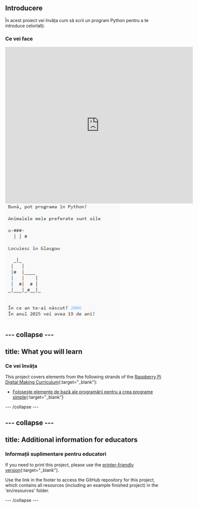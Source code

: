 ## Introducere

În acest proiect vei învăța cum să scrii un program Python pentru a te introduce celorlalți.

### Ce vei face

<div class="trinket">
  <iframe src="https://trinket.io/embed/python/a1f663ae0d?outputOnly=true&start=result" width="600" height="500" frameborder="0" marginwidth="0" marginheight="0" allowfullscreen>
  </iframe>
  <img src="images/me-final.png">
</div>

## \--- collapse \---

## title: What you will learn

### Ce vei învăța

This project covers elements from the following strands of the [Raspberry Pi Digital Making Curriculum](https://rpf.io/curriculum){:target="_blank"}:

+ [Folosește elemente de bază ale programării pentru a crea programe simple](https://www.raspberrypi.org/curriculum/programming/creator){:target="_blank"}

\--- /collapse \---

## \--- collapse \---

## title: Additional information for educators

### Informații suplimentare pentru educatori

If you need to print this project, please use the [printer-friendly version](https://projects.raspberrypi.org/en/projects/about-me/print){:target="_blank"}.

Use the link in the footer to access the GitHub repository for this project, which contains all resources (including an example finished project) in the 'en/resources' folder.

\--- /collapse \---